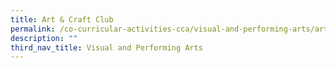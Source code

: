 ```yaml
---
title: Art & Craft Club
permalink: /co-curricular-activities-cca/visual-and-performing-arts/art-n-craft-club/
description: ""
third_nav_title: Visual and Performing Arts
---
```

